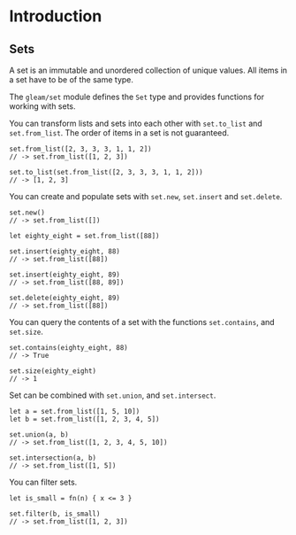 # Introduction

## Sets

A set is an immutable and unordered collection of unique values. All items in a set have to be of the same type.

The `gleam/set` module defines the `Set` type and provides functions for working with sets.

You can transform lists and sets into each other with `set.to_list` and `set.from_list`. The order of items in a set is not guaranteed.

```gleam
set.from_list([2, 3, 3, 3, 1, 1, 2])
// -> set.from_list([1, 2, 3])

set.to_list(set.from_list([2, 3, 3, 3, 1, 1, 2]))
// -> [1, 2, 3]
```

You can create and populate sets with `set.new`, `set.insert` and `set.delete`.

```gleam
set.new()
// -> set.from_list([])

let eighty_eight = set.from_list([88])

set.insert(eighty_eight, 88)
// -> set.from_list([88])

set.insert(eighty_eight, 89)
// -> set.from_list([88, 89])

set.delete(eighty_eight, 89)
// -> set.from_list([88])
```

You can query the contents of a set with the functions `set.contains`, and `set.size`.

```gleam
set.contains(eighty_eight, 88)
// -> True

set.size(eighty_eight)
// -> 1
```

Set can be combined with `set.union`, and `set.intersect`.

```gleam
let a = set.from_list([1, 5, 10])
let b = set.from_list([1, 2, 3, 4, 5])

set.union(a, b)
// -> set.from_list([1, 2, 3, 4, 5, 10])

set.intersection(a, b)
// -> set.from_list([1, 5])
```

You can filter sets.

```gleam
let is_small = fn(n) { x <= 3 }

set.filter(b, is_small)
// -> set.from_list([1, 2, 3])
```
